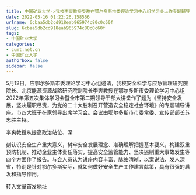 ```yaml
---
title: 中国矿业大学->我校李爽教授受邀在鄂尔多斯市委理论学习中心组学习会上作专题辅导讲座 | cumt.net.cn
date: 2022-05-16 01:22:26.158566
urlname: 6cbaa5db2cd918eab965974c80c0c60f
slug: 6cbaa5db2cd918eab965974c80c0c60f
tags: 
- 中国矿业大学
categories:
- cumt.net.cn
- 中国矿业大学
authorbox: false
sidebar: false
---
```

5月12日，应鄂尔多斯市委理论学习中心组邀请，我校安全科学与应急管理研究院院长、北京能源资源战略研究院副院长李爽教授在鄂尔多斯市委理论学习中心组2022年第五次集体学习会暨全市第二期领导干部大讲堂作了题为《坚持安全发展，坚决履职尽责，为党的二十大胜利召开营造安全稳定社会环境》的专题辅导讲座。市四大班子在家领导出席学习会。会议由鄂尔多斯市市委常委、宣传部部长苏忠胜主持。

李爽教授从提高政治站位、深
<!--more-->
刻认识安全生产重大意义，树牢安全发展理念、准确理解把握基本要义，构建双重预防机制、推动企业主体责任落实，提高安全监管能力、坚决遏制重大事故发生等四个方面作了报告。与会人员认为讲座内容丰富、脉络清晰，以案说法、发人深省，特别是针对鄂尔多斯实际，就如何做好安全生产工作建言献策，具有很强的启发和指导作用。



[转入文章首发地址](http://xwzx.cumt.edu.cn/83/67/c523a623463/page.htm)